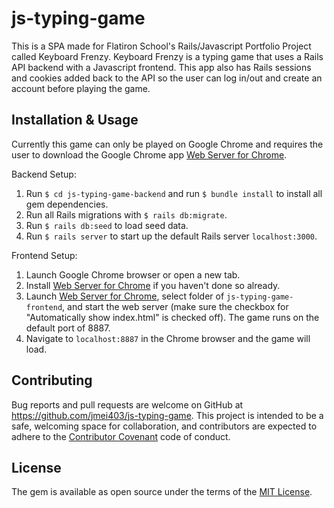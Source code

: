 # js-typing-game

This is a SPA made for Flatiron School's Rails/Javascript Portfolio Project called Keyboard Frenzy. Keyboard Frenzy is a typing game that uses a Rails API backend with a Javascript frontend. This app also has Rails sessions and cookies added back to the API so the user can log in/out and create an account before playing the game.

## Installation & Usage

Currently this game can only be played on Google Chrome and requires the user to download the Google Chrome app [Web Server for Chrome](https://chrome.google.com/webstore/detail/web-server-for-chrome/ofhbbkphhbklhfoeikjpcbhemlocgigb?hl=en).

Backend Setup:
1. Run `$ cd js-typing-game-backend` and run `$ bundle install` to install all gem dependencies.
2. Run all Rails migrations with `$ rails db:migrate`.
3. Run `$ rails db:seed` to load seed data.
4. Run `$ rails server` to start up the default Rails server `localhost:3000`.

Frontend Setup:
1. Launch Google Chrome browser or open a new tab.
2. Install [Web Server for Chrome](https://chrome.google.com/webstore/detail/web-server-for-chrome/ofhbbkphhbklhfoeikjpcbhemlocgigb?hl=en) if you haven't done so already.
3. Launch [Web Server for Chrome](https://chrome.google.com/webstore/detail/web-server-for-chrome/ofhbbkphhbklhfoeikjpcbhemlocgigb?hl=en), select folder of `js-typing-game-frontend`, and start the web server (make sure the checkbox for "Automatically show index.html" is checked off). The game runs on the default port of 8887.
4. Navigate to `localhost:8887` in the Chrome browser and the game will load.


## Contributing

Bug reports and pull requests are welcome on GitHub at https://github.com/jmei403/js-typing-game. This project is intended to be a safe, welcoming space for collaboration, and contributors are expected to adhere to the [Contributor Covenant](http://contributor-covenant.org) code of conduct.

## License

The gem is available as open source under the terms of the [MIT License](https://opensource.org/licenses/MIT).

